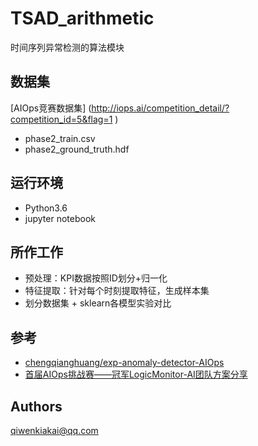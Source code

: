 # TSAD_arithmetic
时间序列异常检测的算法模块

## 数据集
[AIOps竞赛数据集] (http://iops.ai/competition_detail/?competition_id=5&flag=1 )
* phase2_train.csv
* phase2_ground_truth.hdf

## 运行环境
- Python3.6
- jupyter notebook

## 所作工作
- 预处理：KPI数据按照ID划分+归一化
- 特征提取：针对每个时刻提取特征，生成样本集
- 划分数据集 + sklearn各模型实验对比

## 参考
- [chengqianghuang/exp-anomaly-detector-AIOps](https://github.com/chengqianghuang/exp-anomaly-detector-AIOps)  
- [首届AIOps挑战赛——冠军LogicMonitor-AI团队方案分享](https://mp.weixin.qq.com/s/okKnaqJVV7bfS1_iUtdIWg)

## Authors
qiwenkiakai@qq.com

